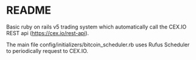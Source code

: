 # README

Basic ruby on rails v5 trading system which automatically call the CEX.IO REST api (https://cex.io/rest-api).

The main file config/initializers/bitcoin_scheduler.rb uses Rufus Scheduler to periodically request to CEX.IO.
